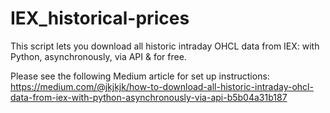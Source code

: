 # IEX_historical-prices

This script lets you download all historic intraday OHCL data from IEX: with Python, asynchronously, via API & for free.

Please see the following Medium article for set up instructions: https://medium.com/@jkjkjk/how-to-download-all-historic-intraday-ohcl-data-from-iex-with-python-asynchronously-via-api-b5b04a31b187
